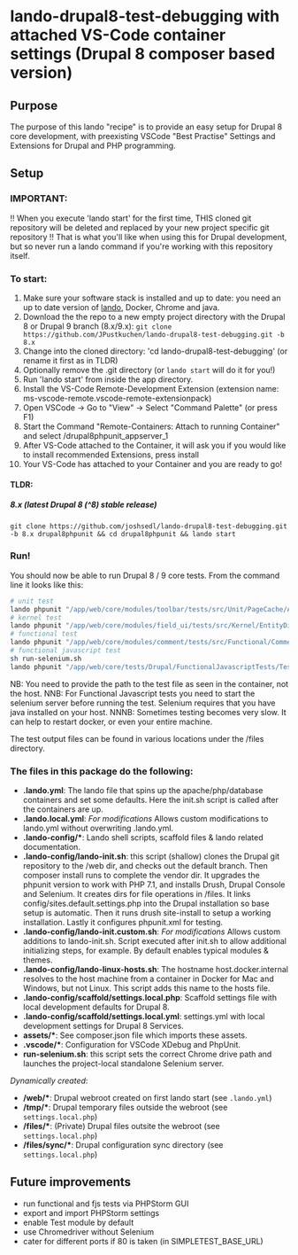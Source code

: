 # lando-drupal8-test-debugging with attached VS-Code container settings (Drupal 8 composer based version)

## Purpose
The purpose of this lando "recipe" is to provide an easy setup for Drupal 8 core development, with preexisting VSCode "Best Practise" Settings and Extensions for Drupal and PHP programming.

## Setup
### IMPORTANT:
!! When you execute 'lando start' for the first time, THIS cloned git repository will be deleted and replaced by your new project specific git repository !!
That is what you'll like when using this for Drupal development, but so never run a lando command if you're working with this repository itself.

### To start:
1. Make sure your software stack is installed and up to date: you need an up to date version of [lando](https://github.com/lando/lando/releases), Docker, Chrome and java.
2. Download the the repo to a new empty project directory with the Drupal 8 or Drupal 9 branch (8.x/9.x): `git clone https://github.com/JPustkuchen/lando-drupal8-test-debugging.git -b 8.x`
3. Change into the cloned directory: 'cd lando-drupal8-test-debugging' (or rename it first as in TLDR)
4. Optionally remove the .git directory (or `lando start` will do it for you!)
5. Run 'lando start' from inside the app directory.
6. Install the VS-Code Remote-Development Extension (extension name: ms-vscode-remote.vscode-remote-extensionpack)
7. Open VSCode -> Go to "View" -> Select "Command Palette" (or press F1)
8. Start the Command "Remote-Containers: Attach to running Container" and select /drupal8phpunit_appserver_1
9. After VS-Code attached to the Container, it will ask you if you would like to install recommended Extensions, press install
10. Your VS-Code has attached to your Container and you are ready to go!

#### TLDR:
##### 8.x (latest Drupal 8 (^8) stable release)
`git clone https://github.com/joshsedl/lando-drupal8-test-debugging.git -b 8.x drupal8phpunit && cd drupal8phpunit && lando start`

### Run!

You should now be able to run Drupal 8 / 9 core tests. From the command line it looks like this:
```bash
# unit test
lando phpunit "/app/web/core/modules/toolbar/tests/src/Unit/PageCache/AllowToolbarPathTest.php"
# kernel test
lando phpunit "/app/web/core/modules/field_ui/tests/src/Kernel/EntityDisplayTest.php"
# functional test
lando phpunit "/app/web/core/modules/comment/tests/src/Functional/CommentAnonymousTest.php"
# functional javascript test
sh run-selenium.sh
lando phpunit "/app/web/core/tests/Drupal/FunctionalJavascriptTests/Tests/JSWebWithWebDriverAssertTest.php"
```
NB: You need to provide the path to the test file as seen in the container, not the host.
NNB: For Functional Javascript tests you need to start the selenium server before running the test. Selenium requires that you have java installed on your host.
NNNB: Sometimes testing becomes very slow. It can help to restart docker, or even your entire machine.

The test output files can be found in various locations under the /files directory.

### The files in this package do the following:
- **.lando.yml**: The lando file that spins up the apache/php/database containers and set some defaults. Here the init.sh script is called after the containers are up.
- **.lando.local.yml**: *For modifications* Allows custom modifications to lando.yml without overwriting .lando.yml.
- **.lando-config/\***: Lando shell scripts, scaffold files & lando related documentation.
- **.lando-config/lando-init.sh**: this script (shallow) clones the Drupal git repository to the /web dir, and checks out the default branch. Then composer install runs to complete the vendor dir. It upgrades the phpunit version to work with PHP 7.1, and installs Drush, Drupal Console and Selenium. It creates dirs for file operations in /files. It links config/sites.default.settings.php into the Drupal installation so base setup is automatic. Then it runs drush site-install to setup a working installation. Lastly it configures phpunit.xml for testing.
- **.lando-config/lando-init.custom.sh**: *For modifications* Allows custom additions to lando-init.sh. Script executed after init.sh to allow additional initializing steps, for example. By default enables typical modules & themes.
- **.lando-config/lando-linux-hosts.sh**: The hostname host.docker.internal resolves to the host machine from a container in Docker for Mac and Windows, but not Linux. This script adds this name to the hosts file.
- **.lando-config/scaffold/settings.local.php**: Scaffold settings file with local development defaults for Drupal 8.
- **.lando-config/scaffold/settings.local.yml**: settings.yml with local development settings for Drupal 8 Services.
- **assets/\***: See composer.json file which imports these assets.
- **.vscode/\***: Configuration for VSCode XDebug and PhpUnit.
- **run-selenium.sh**: this script sets the correct Chrome drive path and launches the project-local standalone Selenium server.

*Dynamically created*:
- **/web/\***: Drupal webroot created on first lando start  (see `.lando.yml`)
- **/tmp/\***: Drupal temporary files outside the webroot (see `settings.local.php`)
- **/files/\***: (Private) Drupal files outsite the webroot (see `settings.local.php`)
- **/files/sync/\***: Drupal configuration sync directory (see `settings.local.php`)

## Future improvements
- run functional and fjs tests via PHPStorm GUI
- export and import PHPStorm settings
- enable Test module by default
- use Chromedriver without Selenium
- cater for different ports if 80 is taken (in SIMPLETEST_BASE_URL)

